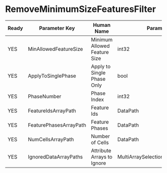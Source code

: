 # RemoveMinimumSizeFeaturesFilter #

| Ready | Parameter Key | Human Name | Parameter Type | Parameter Class |
|-------|---------------|------------|-----------------|----------------|
| YES | MinAllowedFeatureSize | Minimum Allowed Feature Size | int32 | Int32Parameter |
| YES | ApplyToSinglePhase | Apply to Single Phase Only | bool | BoolParameter |
| YES | PhaseNumber | Phase Index | int32 | Int32Parameter |
| YES | FeatureIdsArrayPath | Feature Ids | DataPath | ArraySelectionParameter |
| YES | FeaturePhasesArrayPath | Feature Phases | DataPath | ArraySelectionParameter |
| YES | NumCellsArrayPath | Number of Cells | DataPath | ArraySelectionParameter |
| YES | IgnoredDataArrayPaths | Attribute Arrays to Ignore | MultiArraySelectionParameter::ValueType | MultiArraySelectionParameter |

